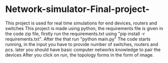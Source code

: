 # Network-simulator-Final-project-
This project is used for real time simulations for end devices, routers and switches
This project is made using python, the requirements file is given in the code zip file, firstly run the requirements.txt using "pip install -r requirements.txt".
After the that run "python main.py"
The code starts running, in the input you have to provide number of switches, routers and pcs.
later you should have basic computer networks knowledge to pair the devices
After you click on run, the topology forms in the form of image.
